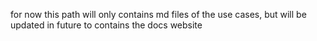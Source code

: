 for now this path will only contains md files of the use cases, but will be updated in future to contains the docs website
